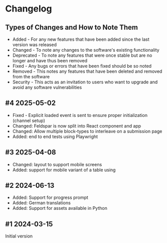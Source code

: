 # Changelog

## Types of Changes and How to Note Them

* Added - For any new features that have been added since the last version was released
* Changed - To note any changes to the software's existing functionality
* Deprecated - To note any features that were once stable but are no longer and have thus been removed
* Fixed - Any bugs or errors that have been fixed should be so noted
* Removed - This notes any features that have been deleted and removed from the software
* Security - This acts as an invitation to users who want to upgrade and avoid any software vulnerabilities

## \#4 2025-05-02

* Fixed - Explicit loaded event is sent to ensure proper initialization (channel setup)
* Changed: Feldspar is now split into React component and app
* Changed: Allow multiple block-types to interleave on a submission page
* Added: end to end tests using Playwright

## \#3 2025-04-08

* Changed: layout to support mobile screens
* Added: support for mobile variant of a table using

## \#2 2024-06-13

* Added: Support for progress prompt
* Added: German translations
* Added: Support for assets available in Python

## \#1 2024-03-15

Initial version
